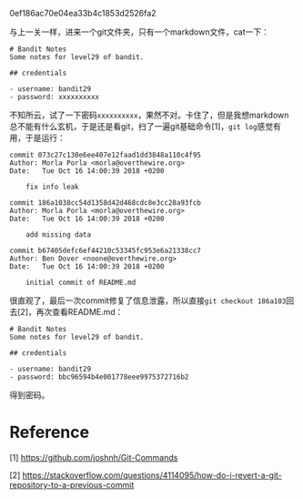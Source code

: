 0ef186ac70e04ea33b4c1853d2526fa2

与上一关一样，进来一个git文件夹，只有一个markdown文件，cat一下：
```
# Bandit Notes
Some notes for level29 of bandit.

## credentials

- username: bandit29
- password: xxxxxxxxxx
```

不知所云，试了一下密码`xxxxxxxxxx`，果然不对。卡住了，但是我想markdown总不能有什么玄机，于是还是看git，扫了一遍git基础命令[1]，`git log`感觉有用，于是运行：
```
commit 073c27c130e6ee407e12faad1dd3848a110c4f95
Author: Morla Porla <morla@overthewire.org>
Date:   Tue Oct 16 14:00:39 2018 +0200

    fix info leak

commit 186a1038cc54d1358d42d468cdc8e3cc28a93fcb
Author: Morla Porla <morla@overthewire.org>
Date:   Tue Oct 16 14:00:39 2018 +0200

    add missing data

commit b67405defc6ef44210c53345fc953e6a21338cc7
Author: Ben Dover <noone@overthewire.org>
Date:   Tue Oct 16 14:00:39 2018 +0200

    initial commit of README.md
```
很直观了，最后一次commit修复了信息泄露，所以直接`git checkout 186a103`回去[2]，再次查看README.md：
```
# Bandit Notes
Some notes for level29 of bandit.

## credentials

- username: bandit29
- password: bbc96594b4e001778eee9975372716b2
```
得到密码。

# Reference
[1] https://github.com/joshnh/Git-Commands

[2] https://stackoverflow.com/questions/4114095/how-do-i-revert-a-git-repository-to-a-previous-commit